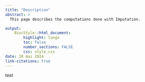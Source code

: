 ```yaml
---
title: "Description"
abstract: >
  This page describes the computations done with Imputation.

output:
    BiocStyle::html_document:
        highlight: tango
        toc: false
        number_sections: FALSE
        css: style.css
date: 30 mai 2024
link-citations: true
---
```


test